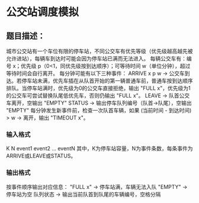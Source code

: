 # 公交站调度模拟
## 题目描述：
城市公交站有一个车位有限的停车站，不同公交车有优先等级（优先级越高越先被允许进站），每辆车到达时可能会因为停车站已满而无法进入。
每辆公交车有：编号 x；优先级 p（0<1，同优先级按到达顺序）；可等待时间 w（单位分钟），超过等待时间会自行离开。
每分钟可能有以下三种事件：
ARRIVE x p w → 公交车到达。若停车站未满，优先车插在从队首开始的第一辆普通车前，普通车按到达顺序排队。当停车站满时，优先级为0的公交车直接拒绝，输出 "FULL x"，优先级为1的公交车可尝试替换队尾低优先车，否则仍输出 "FULL x"。
LEAVE → 队首公交车离开，空输出 "EMPTY"
STATUS → 输出停车队列编号（队首→队尾），空输出 "EMPTY"
每分钟发生新事件前，检查一次队首车辆，如果 (当前时间 - 到达时间) > w → 离开，输出 "TIMEOUT x"。

### 输入格式
K N
event1
event2
...
eventN
其中，K为停车站容量，N为事件条数，每条事件为ARRIVE或LEAVE或STATUS。

### 输出格式
按事件顺序输出对应信息：
"FULL x" → 停车站满，车辆无法入队
"EMPTY" → 停车站为空
队列状态 → 输出当前队首到队尾的车辆编号，空格分隔

